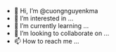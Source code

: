 - 👋 Hi, I’m @cuongnguyenkma
- 👀 I’m interested in ...
- 🌱 I’m currently learning ...
- 💞️ I’m looking to collaborate on ...
- 📫 How to reach me ...

<!---
cuongnguyenkma/cuongnguyenkma is a ✨ special ✨ repository because its `README.md` (this file) appears on your GitHub profile.
You can click the Preview link to take a look at your changes.
--->

